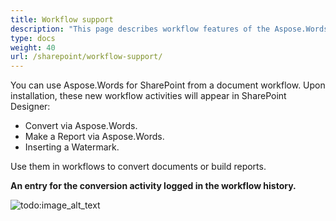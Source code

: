 ```yaml
---
title: Workflow support
description: "This page describes workflow features of the Aspose.Words for SharePoint."
type: docs
weight: 40
url: /sharepoint/workflow-support/
---
```


You can use Aspose.Words for SharePoint from a document workflow. Upon installation, these new workflow activities will appear in SharePoint Designer:

- Convert via Aspose.Words.
- Make a Report via Aspose.Words.
- Inserting a Watermark.

Use them in workflows to convert documents or build reports.

**An entry for the conversion activity logged in the workflow history.** 

![todo:image_alt_text](workflow-support_1.png)
